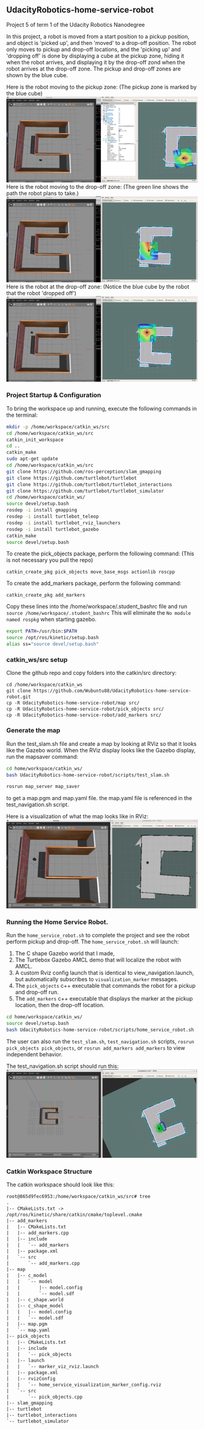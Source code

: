 ## UdacityRobotics-home-service-robot
Project 5 of term 1 of the Udacity Robotics Nanodegree

In this project, a robot is moved from a start position to a pickup position, 
and object is 'picked up', and then 'moved' to a drop-off position.
The robot only moves to pickup and drop-off locations,
and the 'picking up' and 'dropping off' is done by displaying a cube at the pickup zone,
hiding it when the robot arrives, and displaying it by the drop-off zond when the 
robot arrives at the drop-off zone.  The pickup and drop-off zones are shown by the blue cube.

Here is the robot moving to the pickup zone:
(The pickup zone is marked by the blue cube)
![robot moving to pickup location](images/robot_moving_to_pickup.png)
Here is the robot moving to the drop-off zone:
(The green line shows the path the robot plans to take.)
![robot moving to drop-off location](images/robot_moving_to_dropoff.png)
Here is the robot at the drop-off zone:
(Notice the blue cube by the robot that the robot 'dropped off')
![robot at the destination](images/robot_at_destination.png)

### Project Startup & Configuration
To bring the workspace up and running, execute the following commands in the terminal:
```bash
mkdir -p /home/workspace/catkin_ws/src
cd /home/workspace/catkin_ws/src
catkin_init_workspace
cd ..
catkin_make
sudo apt-get update
cd /home/workspace/catkin_ws/src
git clone https://github.com/ros-perception/slam_gmapping
git clone https://github.com/turtlebot/turtlebot
git clone https://github.com/turtlebot/turtlebot_interactions
git clone https://github.com/turtlebot/turtlebot_simulator
cd /home/workspace/catkin_ws/
source devel/setup.bash
rosdep -i install gmapping
rosdep -i install turtlebot_teleop
rosdep -i install turtlebot_rviz_launchers
rosdep -i install turtlebot_gazebo
catkin_make
source devel/setup.bash
```

To create the pick_objects package, perform the following command:
(This is not necessary you pull the repo)
```
catkin_create_pkg pick_objects move_base_msgs actionlib roscpp
```

To create the add_markers package, perform the following command:
```
catkin_create_pkg add_markers 
```

Copy these lines into the /home/workspace/.student_bashrc file and run `source /home/workspace/.student_bashrc`
This will eliminate the `No module named rospkg` when starting gazebo.
```bash
export PATH=/usr/bin:$PATH
source /opt/ros/kinetic/setup.bash
alias ss="source devel/setup.bash"
```

### catkin_ws/src setup
Clone the github repo and copy folders into the catkin/src directory:
```
cd /home/workspace/catkin_ws
git clone https://github.com/Wubuntu88/UdacityRobotics-home-service-robot.git
cp -R UdacityRobotics-home-service-robot/map src/
cp -R UdacityRobotics-home-service-robot/pick_objects src/
cp -R UdacityRobotics-home-service-robot/add_markers src/
```

### Generate the map
Run the test_slam.sh file and create a map by looking at RViz so that it looks like the Gazebo world.
When the RViz display looks like the Gazebo display, run the mapsaver command:
```bash
cd home/workspace/catkin_ws/
bash UdacityRobotics-home-service-robot/scripts/test_slam.sh
```
```bash
rosrun map_server map_saver
```
to get a map.pgm and map.yaml file.
the map.yaml file is referenced in the test_navigation.sh script.

Here is a visualization of what the map looks like in RViz:
![test slam map](images/test_slam_map.png)

### Running the Home Service Robot.
Run the `home_service_robot.sh` to complete the project and see the robot perform pickup and drop-off.
The `home_service_robot.sh` will launch:
1) The C shape Gazebo world that I made,
2) The Turtlebox Gazebo AMCL demo that will localize the robot with AMCL.
3) A custom Rviz config launch that is identical to view_navigation.launch, but automatically subscribes to `visualization_marker` messages.
4) The `pick_objects` c++ executable that commands the robot for a pickup and drop-off run.
5) The `add_markers` c++ executable that displays the marker at the pickup location, then the drop-off location.
```bash
cd home/workspace/catkin_ws/
source devel/setup.bash
bash UdacityRobotics-home-service-robot/scripts/home_service_robot.sh
```

The user can also run the `test_slam.sh`, `test_navigation.sh` scripts,
`rosrun pick_objects pick_objects`, or `rosrun add_markers add_markers`
to view independent behavior.

The test_navigation.sh script should run this:
![test navigation](images/test_navigation.png)

### Catkin Workspace Structure
The catkin workspace should look like this:
```
root@865d9fec6953:/home/workspace/catkin_ws/src# tree
.
|-- CMakeLists.txt -> /opt/ros/kinetic/share/catkin/cmake/toplevel.cmake
|-- add_markers
|   |-- CMakeLists.txt
|   |-- add_markers.cpp
|   |-- include
|   |   `-- add_markers
|   |-- package.xml
|   `-- src
|       `-- add_markers.cpp
|-- map
|   |-- c_model
|   |   `-- model
|   |       |-- model.config
|   |       `-- model.sdf
|   |-- c_shape.world
|   |-- c_shape_model
|   |   |-- model.config
|   |   `-- model.sdf
|   |-- map.pgm
|   `-- map.yaml
|-- pick_objects
|   |-- CMakeLists.txt
|   |-- include
|   |   `-- pick_objects
|   |-- launch
|   |   `-- marker_viz_rviz.launch
|   |-- package.xml
|   |-- rvizConfig
|   |   `-- home_service_visualization_marker_config.rviz
|   `-- src
|       `-- pick_objects.cpp
|-- slam_gmapping
|-- turtlebot
|-- turtlebot_interactions
`-- turtlebot_simulator


```
